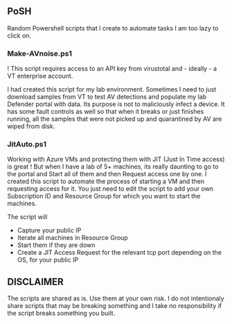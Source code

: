 ## PoSH
Random Powershell scripts that I create to automate tasks I am too lazy to click on.

### Make-AVnoise.ps1

! This script requires access to an API key from virustotal and - ideally - a VT enterprise account.

I had created this script for my lab environment. Sometimes I need to just download samples from VT to test AV detections and populate my lab Defender portal with data. Its purpose is not to maliciously infect a device. It has some fault controls as well so that when it breaks or just finishes running, all the samples that were not picked up and quarantined by AV are wiped from disk.

### JitAuto.ps1
Working with Azure VMs and protecting them with JIT (Just In Time access) is great ! But when I have a lab of 5+ machines, its really daunting to go to the portal and Start all of them and then Request access one by one. I created this script to automate the process of starting a VM and then requesting access for it. You just need to edit the script to add your own Subscription ID and Resource Group for which you want to start the machines.

The script will

- Capture your public IP
- Iterate all machines in Resource Group
- Start them if they are down
- Create a JIT Access Request for the relevant tcp port depending on the OS, for your public IP


## DISCLAIMER
The scripts are shared as is. Use them at your own risk. I do not intentionaly share scripts that may be breaking something and I take no responsibility if the script breaks something you built.
